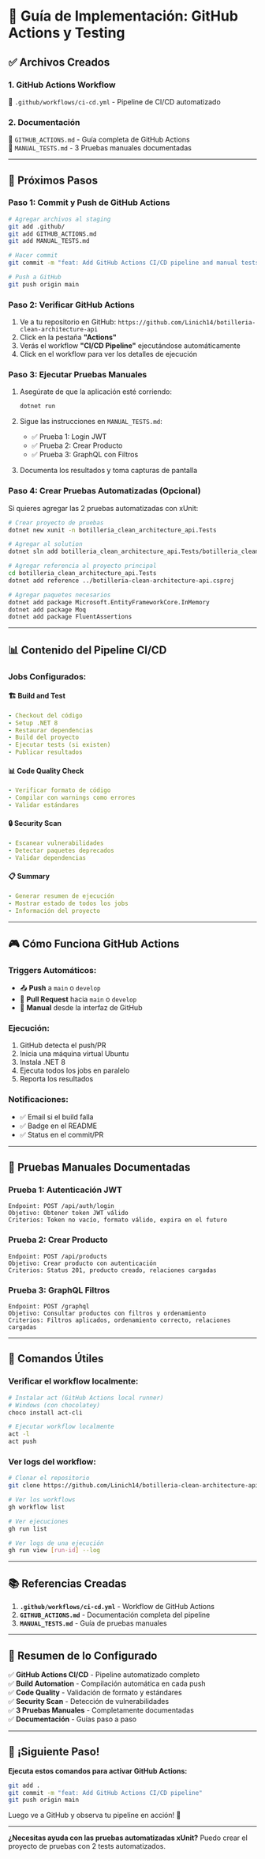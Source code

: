 # 🚀 Guía de Implementación: GitHub Actions y Testing

## ✅ Archivos Creados

### **1. GitHub Actions Workflow**
📁 `.github/workflows/ci-cd.yml` - Pipeline de CI/CD automatizado

### **2. Documentación**
📄 `GITHUB_ACTIONS.md` - Guía completa de GitHub Actions  
📄 `MANUAL_TESTS.md` - 3 Pruebas manuales documentadas

---

## 🎯 Próximos Pasos

### **Paso 1: Commit y Push de GitHub Actions**

```bash
# Agregar archivos al staging
git add .github/
git add GITHUB_ACTIONS.md
git add MANUAL_TESTS.md

# Hacer commit
git commit -m "feat: Add GitHub Actions CI/CD pipeline and manual tests documentation"

# Push a GitHub
git push origin main
```

### **Paso 2: Verificar GitHub Actions**

1. Ve a tu repositorio en GitHub: `https://github.com/Linich14/botilleria-clean-architecture-api`
2. Click en la pestaña **"Actions"**
3. Verás el workflow **"CI/CD Pipeline"** ejecutándose automáticamente
4. Click en el workflow para ver los detalles de ejecución

### **Paso 3: Ejecutar Pruebas Manuales**

1. Asegúrate de que la aplicación esté corriendo:
   ```bash
   dotnet run
   ```

2. Sigue las instrucciones en `MANUAL_TESTS.md`:
   - ✅ Prueba 1: Login JWT
   - ✅ Prueba 2: Crear Producto
   - ✅ Prueba 3: GraphQL con Filtros

3. Documenta los resultados y toma capturas de pantalla

### **Paso 4: Crear Pruebas Automatizadas (Opcional)**

Si quieres agregar las 2 pruebas automatizadas con xUnit:

```bash
# Crear proyecto de pruebas
dotnet new xunit -n botilleria_clean_architecture_api.Tests

# Agregar al solution
dotnet sln add botilleria_clean_architecture_api.Tests/botilleria_clean_architecture_api.Tests.csproj

# Agregar referencia al proyecto principal
cd botilleria_clean_architecture_api.Tests
dotnet add reference ../botilleria-clean-architecture-api.csproj

# Agregar paquetes necesarios
dotnet add package Microsoft.EntityFrameworkCore.InMemory
dotnet add package Moq
dotnet add package FluentAssertions
```

---

## 📊 Contenido del Pipeline CI/CD

### **Jobs Configurados:**

#### 🏗️ **Build and Test**
```yaml
- Checkout del código
- Setup .NET 8
- Restaurar dependencias
- Build del proyecto
- Ejecutar tests (si existen)
- Publicar resultados
```

#### 📊 **Code Quality Check**
```yaml
- Verificar formato de código
- Compilar con warnings como errores
- Validar estándares
```

#### 🔒 **Security Scan**
```yaml
- Escanear vulnerabilidades
- Detectar paquetes deprecados
- Validar dependencias
```

#### 📋 **Summary**
```yaml
- Generar resumen de ejecución
- Mostrar estado de todos los jobs
- Información del proyecto
```

---

## 🎮 Cómo Funciona GitHub Actions

### **Triggers Automáticos:**
- 📤 **Push** a `main` o `develop`
- 🔀 **Pull Request** hacia `main` o `develop`
- 🔘 **Manual** desde la interfaz de GitHub

### **Ejecución:**
1. GitHub detecta el push/PR
2. Inicia una máquina virtual Ubuntu
3. Instala .NET 8
4. Ejecuta todos los jobs en paralelo
5. Reporta los resultados

### **Notificaciones:**
- ✅ Email si el build falla
- ✅ Badge en el README
- ✅ Status en el commit/PR

---

## 📝 Pruebas Manuales Documentadas

### **Prueba 1: Autenticación JWT**
```
Endpoint: POST /api/auth/login
Objetivo: Obtener token JWT válido
Criterios: Token no vacío, formato válido, expira en el futuro
```

### **Prueba 2: Crear Producto**
```
Endpoint: POST /api/products
Objetivo: Crear producto con autenticación
Criterios: Status 201, producto creado, relaciones cargadas
```

### **Prueba 3: GraphQL Filtros**
```
Endpoint: POST /graphql
Objetivo: Consultar productos con filtros y ordenamiento
Criterios: Filtros aplicados, ordenamiento correcto, relaciones cargadas
```

---

## 🔧 Comandos Útiles

### **Verificar el workflow localmente:**
```bash
# Instalar act (GitHub Actions local runner)
# Windows (con chocolatey)
choco install act-cli

# Ejecutar workflow localmente
act -l
act push
```

### **Ver logs del workflow:**
```bash
# Clonar el repositorio
git clone https://github.com/Linich14/botilleria-clean-architecture-api.git

# Ver los workflows
gh workflow list

# Ver ejecuciones
gh run list

# Ver logs de una ejecución
gh run view [run-id] --log
```

---

## 📚 Referencias Creadas

1. **`.github/workflows/ci-cd.yml`** - Workflow de GitHub Actions
2. **`GITHUB_ACTIONS.md`** - Documentación completa del pipeline
3. **`MANUAL_TESTS.md`** - Guía de pruebas manuales

---

## 🎯 Resumen de lo Configurado

✅ **GitHub Actions CI/CD** - Pipeline automatizado completo  
✅ **Build Automation** - Compilación automática en cada push  
✅ **Code Quality** - Validación de formato y estándares  
✅ **Security Scan** - Detección de vulnerabilidades  
✅ **3 Pruebas Manuales** - Completamente documentadas  
✅ **Documentación** - Guías paso a paso  

---

## 🚀 ¡Siguiente Paso!

**Ejecuta estos comandos para activar GitHub Actions:**

```bash
git add .
git commit -m "feat: Add GitHub Actions CI/CD pipeline"
git push origin main
```

Luego ve a GitHub y observa tu pipeline en acción! 🎉

---

**¿Necesitas ayuda con las pruebas automatizadas xUnit?** Puedo crear el proyecto de pruebas con 2 tests automatizados.
